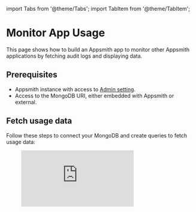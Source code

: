 import Tabs from '@theme/Tabs';
import TabItem from '@theme/TabItem';

# Monitor App Usage

This page shows how to build an Appsmith app to monitor other Appsmith applications by fetching audit logs and displaying data.

## Prerequisites

- Appsmith instance with access to [Admin setting](/getting-started/setup/instance-configuration#admin-settings).
- Access to the MongoDB URI, either embedded with Appsmith or external.


## Fetch usage data

Follow these steps to connect your MongoDB and create queries to fetch usage data:


<dd>

<div style={{ position: "relative", paddingBottom: "calc(50.52% + 41px)", height: 0, width: "100%" }}>
  <iframe
    src="https://demo.arcade.software/VORqZSvYo0RPYVSq46Li?embed"
    frameBorder="0"
    loading="lazy"
    webkitAllowFullScreen
    mozAllowFullScreen
    allowFullScreen
    allow="fullscreen"
    style={{ position: "absolute", top: 0, left: 0, width: "100%", height: "100%" }}
    title="Appsmith | Connect Data"
  />
</div>

</dd>


1. In Appsmith, open the **Admin settings** page from the top-right corner.

2. Open the Advanced tab, and copy the **MongoDB URI**. If the URI is not available, open the environment variable file (`docker.env` for Docker or `values.yaml` for Kubernetes) and copy the `APPSMITH_DB_URL`. The URI looks like:




<dd>

```js
mongodb://appsmith:Oabc123@localhost:27017/appsmith
```


</dd>


2. Create a new MongoDB datasource using the MongoDB URI:

<dd>

- For external MongoDB, use the provided URI or configure it according to your MongoDB setup.

- For embedded MongoDB (internal), append `?authsource=appsmith` to the end of the URI, like this:

<dd>

```js
mongodb://appsmith:Oabc123@localhost:27017/appsmith?authsource=appsmith
```

</dd>

For more information on how to configure the MongoDB datasource, see [MongoDB](/connect-data/reference/querying-mongodb#connection-parameters).


</dd>

3. Create a new query to fetch logs from the `auditlog` **Collection** and configure the parameters as needed. 


<dd>

- For application lifecycle events, use ` application.created`, `application.updated`, `application.deleted`, and `application.deployed` to track when applications are created, modified, deleted, or deployed.

- To keep track of user actions, use `user.logged_in`, `user.logged_out`, and `user.signed_up` to log user sign-ins, sign-outs, and new user registrations.

- To track page activities, use `page.created`, `page.viewed`, `page.updated`, and `page.deleted` to monitor new page creation, views, edits, and deletions.


For more information on how logs are stored, see [Log contents](/advanced-concepts/audit-logs#log-contents).



*Example*: To display the number of active end users per month on a Chart widget, set the **Command** as `Aggregate` and configure the query as shown below:




```js
// This query counts the number of unique active users per month and year, excluding anonymous users, and sorts the results by date.
[
  {
    $match: {
      "application.mode": "view", // Only include records where the application is in view mode
      "user.email": {
        "$not": {
          "$regex": "anonymousUser", // Exclude records with anonymous users
          "$options": "i" // Case-insensitive matching
        }
      }
    }
  },
  {
    $group: {
      _id: {
        month: { $month: { $toDate: "$timestamp" } }, // Extract month from timestamp
        year: { $year: { $toDate: "$timestamp" } } // Extract year from timestamp
      },
      uniqueUsers: { $addToSet: "$user.email" } // Group by unique user emails
    }
  },
  {
    $project: {
      _id: 0,
      month: "$_id.month",
      year: "$_id.year",
      count: { $size: "$uniqueUsers" } // Count the number of unique users
    }
  },
  {
    $sort: { year: 1, month: 1 } // Sort results by year and month in ascending order
  }
]
```

</dd>


4. Drag a Chart widget and set its **Series Data** property to display the data, like:

<dd>

```js
{{getAppViewersByMonth.data.map((item) => ({ x: Utils.formatDate(item), y: item.count }))}}
```

</dd>

<ZoomImage
  src="/img/endusers.png" 
  alt=""
  caption=""
/>





## Sample App

- [Usage Overview](https://app.appsmith.com/app/usage-analytics/dashboard-660d304eca635a1aa4a8e909): Get platform activity for the last 30 days.
- [Monthly Usage](https://app.appsmith.com/app/usage-analytics/monthly-trends-660d304eca635a1aa4a8e90a): A page that shows detailed app usage for the month.
- [Raw Logs](https://app.appsmith.com/app/usage-analytics/raw-logs-660d304eca635a1aa4a8e908): A page that displays raw logs in a tabular format.
